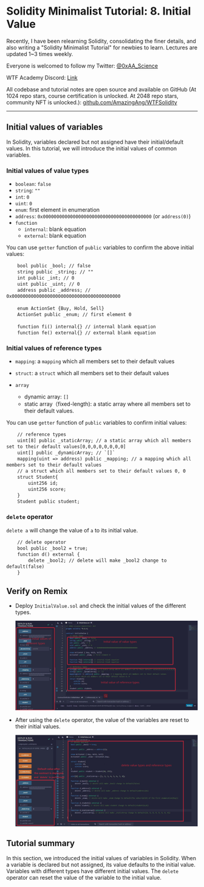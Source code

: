 # Solidity Minimalist Tutorial: 8. Initial Value

Recently, I have been relearning Solidity, consolidating the finer details, and also writing a "Solidity Minimalist Tutorial" for newbies to learn. Lectures are updated 1~3 times weekly. 

Everyone is welcomed to follow my Twitter: [@0xAA_Science](https://twitter.com/0xAA_Science)

WTF Academy Discord: [Link](https://discord.gg/5akcruXrsk)

All codebase and tutorial notes are open source and available on GitHub (At 1024 repo stars, course certification is unlocked. At 2048 repo stars, community NFT is unlocked.): [github.com/AmazingAng/WTFSolidity](https://github.com/AmazingAng/WTFSolidity)

-----

## Initial values of variables

In Solidity, variables declared but not assigned have their initial/default values. In this tutorial, we will introduce the initial values of common variables.

### Initial values of value types

- `boolean`: `false`
- `string`: `""`
- `int`: `0`
- `uint`: `0`
- `enum`: first element in enumeration
- `address`: `0x0000000000000000000000000000000000000000` (or `address(0)`)
- `function`
    - `internal`: blank equation
    - `external`: blank equation

You can use `getter` function of `public` variables to confirm the above initial values:

```solidity
    bool public _bool; // false
    string public _string; // ""
    int public _int; // 0
    uint public _uint; // 0
    address public _address; // 0x0000000000000000000000000000000000000000

    enum ActionSet {Buy, Hold, Sell}
    ActionSet public _enum; // first element 0

    function fi() internal{} // internal blank equation
    function fe() external{} // external blank equation
```

### Initial values of reference types

- `mapping`: a `mapping` which all members set to their default values
- `struct`: a `struct` which all members set to their default values

- `array`
    - dynamic array: `[]`
    - static array（fixed-length): a static array where all members set to their default values.

You can use `getter` function of `public` variables to confirm initial values:

```solidity
    // reference types
    uint[8] public _staticArray; // a static array which all members set to their default values[0,0,0,0,0,0,0,0]
    uint[] public _dynamicArray; // `[]`
    mapping(uint => address) public _mapping; // a mapping which all members set to their default values
    // a struct which all members set to their default values 0, 0
    struct Student{
        uint256 id;
        uint256 score; 
    }
    Student public student;
```

### `delete` operator

`delete a` will change the value of `a` to its initial value.

```solidity
    // delete operator
    bool public _bool2 = true; 
    function d() external {
        delete _bool2; // delete will make _bool2 change to default(false)
    }
```

## Verify on Remix

- Deploy `InitialValue.sol` and check the initial values of the different types.

    ![](./img/8-1_en.jpg)

- After using the `delete` operator, the value of the variables are reset to their initial values.

    ![](./img/8-2_en.jpg)

## Tutorial summary

In this section, we introduced the initial values of variables in Solidity. When a variable is declared but not assigned, its value defaults to the initial value. Variables with different types have different initial values. The `delete` operator can reset the value of the variable to the initial value.
